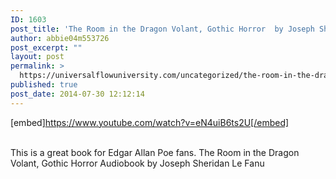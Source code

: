 ```yaml
---
ID: 1603
post_title: 'The Room in the Dragon Volant, Gothic Horror  by Joseph Sheridan Le Fanu'
author: abbie04m553726
post_excerpt: ""
layout: post
permalink: >
  https://universalflowuniversity.com/uncategorized/the-room-in-the-dragon-volant-gothic-horror-by-joseph-sheridan-le-fanu/
published: true
post_date: 2014-07-30 12:12:14
---
```

[embed]https://www.youtube.com/watch?v=eN4uiB6ts2U[/embed]</br></br>
<p>This is a great book for Edgar Allan Poe fans.
The Room in the Dragon Volant, Gothic Horror Audiobook by Joseph Sheridan Le Fanu</p>